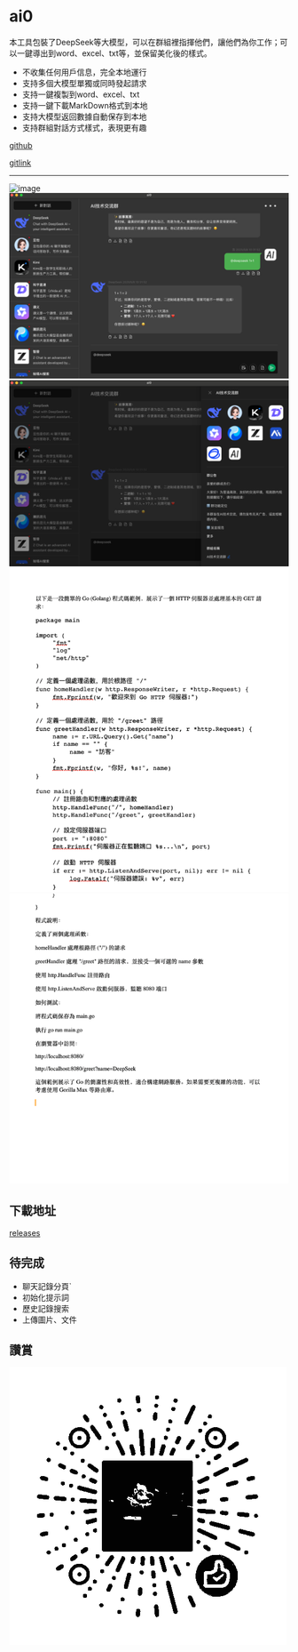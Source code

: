 # ai0

本工具包裝了DeepSeek等大模型，可以在群組裡指揮他們，讓他們為你工作；可以一鍵導出到word、excel、txt等，並保留美化後的樣式。

- 不收集任何用戶信息，完全本地運行
- 支持多個大模型單獨或同時發起請求
- 支持一鍵複製到word、excel、txt
- 支持一鍵下載MarkDown格式到本地
- 支持大模型返回數據自動保存到本地
- 支持群組對話方式樣式，表現更有趣

[github](https://github.com/lizongying/ai0/)

[gitlink](https://www.gitlink.org.cn/lizongying/ai0/)

---

![image](./screenshots/1.gif)
![image](./screenshots/img_2.png)
![image](./screenshots/img_3.png)
![複製為Doc](./screenshots/img.png)
![複製為Txt](./screenshots/img_1.png)

## 下載地址

[releases](https://github.com/lizongying/ai0/releases)

## 待完成

- 聊天記錄分頁`
- 初始化提示詞
- 歷史記錄搜索
- 上傳圖片、文件

## 讚賞

![image](./screenshots/appreciate.png)